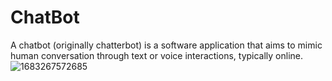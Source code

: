 # ChatBot
A chatbot (originally chatterbot) is a software application that aims to mimic human conversation through text or voice interactions, typically online.
![1683267572685](https://user-images.githubusercontent.com/113298094/236389324-1b32aae6-0de9-4966-8f06-84057df510ab.jpg)
